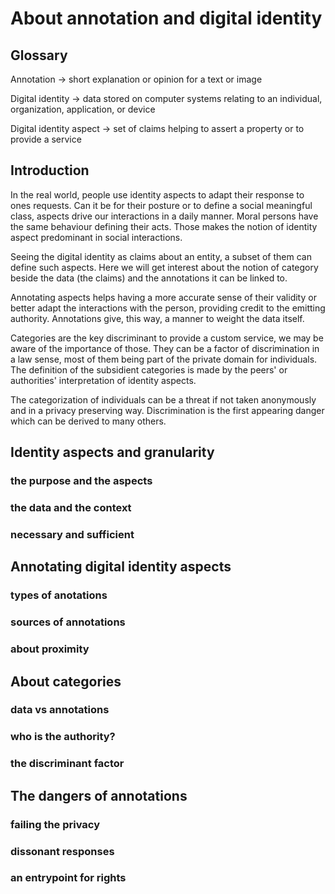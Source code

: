 # About annotation and digital identity

## Glossary

Annotation
-> short explanation or opinion for a text or image

Digital identity
-> data stored on computer systems relating to an individual, organization, application, or device

Digital identity aspect
-> set of claims helping to assert a property or to provide a service

## Introduction

In the real world, people use identity aspects to adapt their response to ones requests. Can it be for their posture or to define a social meaningful class, aspects drive our interactions in a daily manner. Moral persons have the same behaviour defining their acts. Those makes the notion of identity aspect predominant in social interactions.

Seeing the digital identity as claims about an entity, a subset of them can define such aspects. Here we will get interest about the notion of category beside the data (the claims) and the annotations it can be linked to.

Annotating aspects helps having a more accurate sense of their validity or better adapt the interactions with the person, providing credit to the emitting authority. Annotations give, this way, a manner to weight the data itself.

Categories are the key discriminant to provide a custom service, we may be aware of the importance of those. They can be a factor of discrimination in a law sense, most of them being part of the private domain for individuals. The definition of the subsidient categories is made by the peers' or authorities' interpretation of identity aspects.

The categorization of individuals can be a threat if not taken anonymously and in a privacy preserving way. Discrimination is the first appearing danger which can be derived to many others.

## Identity aspects and granularity
### the purpose and the aspects
### the data and the context
### necessary and sufficient

## Annotating digital identity aspects
### types of anotations
### sources of annotations
### about proximity

## About categories
### data vs annotations
### who is the authority?
### the discriminant factor

## The dangers of annotations
### failing the privacy
### dissonant responses
### an entrypoint for rights
